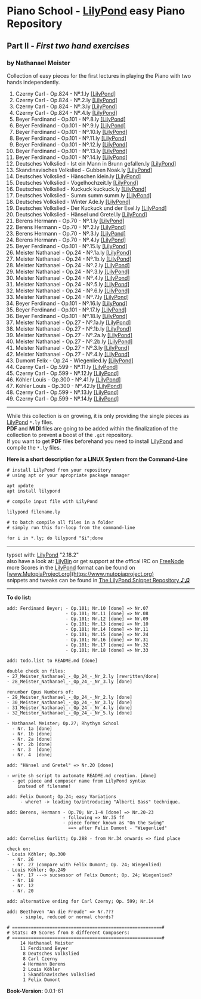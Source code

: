 # Piano School - [LilyPond](http://www.lilypond.org) easy Piano Repository
## Part II - *First two hand exercises*
### by Nathanael Meister

Collection of easy pieces for the first lectures in
playing the Piano with two hands independently.

1. Czerny Carl - Op.824 - Nº.1.ly [[LilyPond]](./single-pages/01_Czerny_Carl_-_Op_824_-_Nr_1.ly)
2. Czerny Carl - Op.824 - Nº.2.ly [[LilyPond]](./single-pages/02_Czerny_Carl_-_Op_824_-_Nr_2.ly)
3. Czerny Carl - Op.824 - Nº.3.ly [[LilyPond]](./single-pages/03_Czerny_Carl_-_Op_824_-_Nr_3.ly)
4. Czerny Carl - Op.824 - Nº.4.ly [[LilyPond]](./single-pages/04_Czerny_Carl_-_Op_824_-_Nr_4.ly)
5. Beyer Ferdinand - Op.101 - Nº.8.ly [[LilyPond]](./single-pages/05_Beyer_Ferdinand_-_Op_101_-_Nr_8.ly)
6. Beyer Ferdinand - Op.101 - Nº.9.ly [[LilyPond]](./single-pages/06_Beyer_Ferdinand_-_Op_101_-_Nr_9.ly)
7. Beyer Ferdinand - Op.101 - Nº.10.ly [[LilyPond]](./single-pages/07_Beyer_Ferdinand_-_Op_101_-_Nr_10.ly)
8. Beyer Ferdinand - Op.101 - Nº.11.ly [[LilyPond]](./single-pages/08_Beyer_Ferdinand_-_Op_101_-_Nr_11.ly)
9. Beyer Ferdinand - Op.101 - Nº.12.ly [[LilyPond]](./single-pages/09_Beyer_Ferdinand_-_Op_101_-_Nr_12.ly)
10. Beyer Ferdinand - Op.101 - Nº.13.ly [[LilyPond]](./single-pages/10_Beyer_Ferdinand_-_Op_101_-_Nr_13.ly)
11. Beyer Ferdinand - Op.101 - Nº.14.ly [[LilyPond]](./single-pages/11_Beyer_Ferdinand_-_Op_101_-_Nr_14.ly)
12. Deutsches Volkslied - Ist ein Mann in Brunn gefallen.ly [[LilyPond]](./single-pages/12_Deutsches_Volkslied_-_Ist_ein_Mann_in_Brunn_gefallen.ly)
13. Skandinavisches Volkslied - Gubben Noak.ly [[LilyPond]](./single-pages/13_Skandinavisches_Volkslied_-_Gubben_Noak.ly)
14. Deutsches Volkslied - Hänschen klein.ly [[LilyPond]](./single-pages/14_Deutsches_Volkslied_-_Hänschen_klein.ly)
15. Deutsches Volkslied - Vogelhochzeit.ly [[LilyPond]](./single-pages/15_Deutsches_Volkslied_-_Vogelhochzeit.ly)
16. Deutsches Volkslied - Kuckuck kuckuck.ly [[LilyPond]](./single-pages/16_Deutsches_Volkslied_-_Kuckuck_kuckuck.ly)
17. Deutsches Volkslied - Summ summ summ.ly [[LilyPond]](./single-pages/17_Deutsches_Volkslied_-_Summ_summ_summ.ly)
18. Deutsches Volkslied - Winter Ade.ly [[LilyPond]](./single-pages/18_Deutsches_Volkslied_-_Winter_Ade.ly)
19. Deutsches Volkslied - Der Kuckuck und der Esel.ly [[LilyPond]](./single-pages/19_Deutsches_Volkslied_-_Der_Kuckuck_und_der_Esel.ly)
20. Deutsches Volkslied - Hänsel und Gretel.ly [[LilyPond]](./single-pages/20_Deutsches_Volkslied_-_Hänsel_und_Gretel.ly)
21. Berens Hermann - Op.70 - Nº.1.ly [[LilyPond]](./single-pages/21_Berens_Hermann_-_Op_70_-_Nr_1.ly)
22. Berens Hermann - Op.70 - Nº.2.ly [[LilyPond]](./single-pages/22_Berens_Hermann_-_Op_70_-_Nr_2.ly)
23. Berens Hermann - Op.70 - Nº.3.ly [[LilyPond]](./single-pages/23_Berens_Hermann_-_Op_70_-_Nr_3.ly)
24. Berens Hermann - Op.70 - Nº.4.ly [[LilyPond]](./single-pages/24_Berens_Hermann_-_Op_70_-_Nr_4.ly)
25. Beyer Ferdinand - Op.101 - Nº.15.ly [[LilyPond]](./single-pages/25_Beyer_Ferdinand_-_Op_101_-_Nr_15.ly)
26. Meister Nathanael - Op.24 - Nº.1a.ly [[LilyPond]](./single-pages/26_Meister_Nathanael_-_Op_24_-_Nr_1a.ly)
27. Meister Nathanael - Op.24 - Nº.1b.ly [[LilyPond]](./single-pages/27_Meister_Nathanael_-_Op_24_-_Nr_1b.ly)
28. Meister Nathanael - Op.24 - Nº.2.ly [[LilyPond]](./single-pages/28_Meister_Nathanael_-_Op_24_-_Nr_2.ly)
29. Meister Nathanael - Op.24 - Nº.3.ly [[LilyPond]](./single-pages/29_Meister_Nathanael_-_Op_24_-_Nr_3.ly)
30. Meister Nathanael - Op.24 - Nº.4.ly [[LilyPond]](./single-pages/30_Meister_Nathanael_-_Op_24_-_Nr_4.ly)
31. Meister Nathanael - Op.24 - Nº.5.ly [[LilyPond]](./single-pages/31_Meister_Nathanael_-_Op_24_-_Nr_5.ly)
32. Meister Nathanael - Op.24 - Nº.6.ly [[LilyPond]](./single-pages/32_Meister_Nathanael_-_Op_24_-_Nr_6.ly)
33. Meister Nathanael - Op.24 - Nº.7.ly [[LilyPond]](./single-pages/33_Meister_Nathanael_-_Op_24_-_Nr_7.ly)
34. Beyer Ferdinand - Op.101 - Nº.16.ly [[LilyPond]](./single-pages/34_Beyer_Ferdinand_-_Op_101_-_Nr_16.ly)
35. Beyer Ferdinand - Op.101 - Nº.17.ly [[LilyPond]](./single-pages/35_Beyer_Ferdinand_-_Op_101_-_Nr_17.ly)
36. Beyer Ferdinand - Op.101 - Nº.18.ly [[LilyPond]](./single-pages/36_Beyer_Ferdinand_-_Op_101_-_Nr_18.ly)
37. Meister Nathanael - Op.27 - Nº.1a.ly [[LilyPond]](./single-pages/37_Meister_Nathanael_-_Op_27_-_Nr_1a.ly)
38. Meister Nathanael - Op.27 - Nº.1b.ly [[LilyPond]](./single-pages/38_Meister_Nathanael_-_Op_27_-_Nr_1b.ly)
39. Meister Nathanael - Op.27 - Nº.2a.ly [[LilyPond]](./single-pages/39_Meister_Nathanael_-_Op_27_-_Nr_2a.ly)
40. Meister Nathanael - Op.27 - Nº.2b.ly [[LilyPond]](./single-pages/40_Meister_Nathanael_-_Op_27_-_Nr_2b.ly)
41. Meister Nathanael - Op.27 - Nº.3.ly [[LilyPond]](./single-pages/41_Meister_Nathanael_-_Op_27_-_Nr_3.ly)
42. Meister Nathanael - Op.27 - Nº.4.ly [[LilyPond]](./single-pages/42_Meister_Nathanael_-_Op_27_-_Nr_4.ly)
44. Dumont Felix - Op.24 - Wiegenlied.ly [[LilyPond]](./single-pages/44_Dumont_Felix_-_Op_24_-_Wiegenlied.ly)
45. Czerny Carl - Op.599 - Nº.11.ly [[LilyPond]](./single-pages/45_Czerny_Carl_-_Op_599_-_Nr_11.ly)
46. Czerny Carl - Op.599 - Nº.12.ly [[LilyPond]](./single-pages/46_Czerny_Carl_-_Op_599_-_Nr_12.ly)
47. Köhler Louis - Op.300 - Nº.41.ly [[LilyPond]](./single-pages/47_Köhler_Louis_-_Op_300_-_Nr_41.ly)
48. Köhler Louis - Op.300 - Nº.42.ly [[LilyPond]](./single-pages/48_Köhler_Louis_-_Op_300_-_Nr_42.ly)
49. Czerny Carl - Op.599 - Nº.13.ly [[LilyPond]](./single-pages/49_Czerny_Carl_-_Op_599_-_Nr_13.ly)
50. Czerny Carl - Op.599 - Nº.14.ly [[LilyPond]](./single-pages/50_Czerny_Carl_-_Op_599_-_Nr_14.ly)

_____________________________________________________________

While this collection is on growing, it is only providing the single pieces as [LilyPond](http://lilypond.org) `*.ly` files.  
**PDF** and **MIDI** files are going to be added within the finalization of the collection to prevent a boost of the `.git` repository.  
If you want to get **PDF** files beforehand you need to install [LilyPond](http://lilypond.org) and compile the `*.ly` files.

**Here is a short description for a LINUX System from the Command-Line**

```
# install LilyPond from your repository
# using apt or your apropriate package manager

apt update
apt install lilypond

# compile input file with LilyPond

lilypond filename.ly

# to batch compile all files in a folder
# simply run this for-loop from the command-line

for i in *.ly; do lilypond "$i";done
```
_____________________________________________________________

typset with: [LilyPond](http://lilypond.org) "2.18.2"  
also have a look at: [LilyBin](http://lilybin.com)
or get support at the offical IRC on [FreeNode](http://webchat.freenode.net/?channels=lilypond)  
more Scores in the [LilyPond](http://lilypond.org) format can be found on [www.MutopiaProject.org](https://www.mutopiaproject.org)  
snippets and tweaks can be found in [The LilyPond Snippet Repository ♪♫](http://lsr.di.unimi.it/LSR/Search) 
_____________________________________________________________

**To do list:**
```
add: Ferdinand Beyer; - Op.101; Nr.10 [done] => Nr.07
                      - Op.101; Nr.11 [done] => Nr.08
                      - Op.101; Nr.12 [done] => Nr.09
                      - Op.101; Nr.13 [done] => Nr.10
                      - Op.101; Nr.14 [done] => Nr.11
                      - Op.101; Nr.15 [done] => Nr.24
                      - Op.101; Nr.16 [done] => Nr.31
                      - Op.101; Nr.17 [done] => Nr.32
                      - Op.101; Nr.18 [done] => Nr.33

add: todo.list to README.md [done]

double check on files:
- 27_Meister_Nathanael_-_Op_24_-_Nr_2.ly [rewritten/done]
- 28_Meister_Nathanael_-_Op_24_-_Nr_3.ly [done]

renumber Opus Numbers of:
- 29_Meister_Nathanael_-_Op_24_-_Nr_2.ly [done]
- 30_Meister_Nathanael_-_Op_24_-_Nr_3.ly [done]
- 31_Meister_Nathanael_-_Op_24_-_Nr_4.ly [done]
- 32_Meister_Nathanael_-_Op_24_-_Nr_5.ly [done]

- Nathanael Meister; Op.27; Rhythym School
  - Nr. 1a [done]
  - Nr. 1b [done]
  - Nr. 2a [done]
  - Nr. 2b [done]
  - Nr. 3  [done]
  - Nr. 4  [done]

add: "Hänsel und Gretel" => Nr.20 [done]

- write sh script to automate README.md creation. [done]
  - get piece and composer name from LilyPond syntax
    instead of filename!

add: Felix Dumont; Op.24; easy Variations
     - where? -> leading to/introducing "Alberti Bass" technique.

add: Berens, Hermann - Op.70; Nr.1-4 [done] => Nr.20-23
                     - following => Nr.35 ff
                     - piece former known as "On the Swing"
                       ==> after Felix Dumont - "Wiegenlied"

add: Cornelius Gurlitt; Op.288 - from Nr.34 onwards => find place

check on:
- Louis Köhler; Op.300
  - Nr. 26
  - Nr. 27 (compare with Felix Dumont; Op. 24; Wiegenlied)
- Louis Köhler; Op.249
  - Nr. 17 ---> sucsessor of Felix Dumont; Op. 24; Wiegenlied?
  - Nr. 18
  - Nr. 12
  - Nr. 20

add: alternative ending for Carl Czerny; Op. 599; Nr.14

add: Beethoven "An die Freude" => Nr.???
     - simple, reduced or normal chords?

# ========================================================#
# Stats: 49 Scores from 8 different Composers:
# ========================================================#
     14 Nathanael Meister
     11 Ferdinand Beyer
      8 Deutsches Volkslied
      8 Carl Czerny
      4 Hermann Berens
      2 Louis Köhler
      1 Skandinavisches Volkslied
      1 Felix Dumont
```

**Book-Version:** 0.0.1-61
